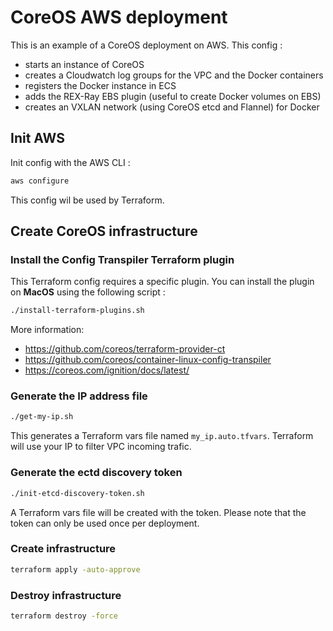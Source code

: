 CoreOS AWS deployment
=====================

This is an example of a CoreOS deployment on AWS. This config :

* starts an instance of CoreOS
* creates a Cloudwatch log groups for the VPC and the Docker containers
* registers the Docker instance in ECS
* adds the REX-Ray EBS plugin (useful to create Docker volumes on EBS)
* creates an VXLAN network (using CoreOS etcd and Flannel) for Docker 

Init AWS
--------

Init config with the AWS CLI :

```bash
aws configure
```

This config wil be used by Terraform.


Create CoreOS infrastructure
----------------------------

### Install the Config Transpiler Terraform plugin

This Terraform config requires a specific plugin.
You can install the plugin on **MacOS** using the following script :

```bash
./install-terraform-plugins.sh
```

More information:

* https://github.com/coreos/terraform-provider-ct
* https://github.com/coreos/container-linux-config-transpiler
* https://coreos.com/ignition/docs/latest/

### Generate the IP address file

```bash
./get-my-ip.sh
```

This generates a Terraform vars file named `my_ip.auto.tfvars`.
Terraform will use your IP to filter VPC incoming trafic.

### Generate the ectd discovery token

```bash
./init-etcd-discovery-token.sh
```

A Terraform vars file will be created with the token.
Please note that the token can only be used once per deployment.

### Create infrastructure

```bash
terraform apply -auto-approve
```

### Destroy infrastructure

```bash
terraform destroy -force
```
